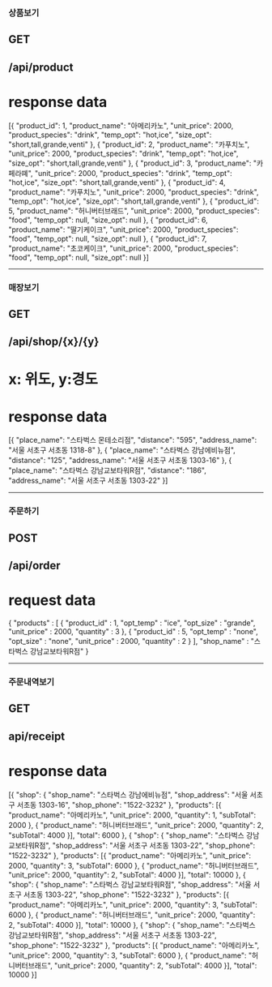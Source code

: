 ### 상품보기

## GET
## /api/product
# response data
[{
    "product_id": 1,
    "product_name": "아메리카노",
    "unit_price": 2000,
    "product_species": "drink",
    "temp_opt": "hot,ice",
    "size_opt": "short,tall,grande,venti"
}, {
    "product_id": 2,
    "product_name": "카푸치노",
    "unit_price": 2000,
    "product_species": "drink",
    "temp_opt": "hot,ice",
    "size_opt": "short,tall,grande,venti"
}, {
    "product_id": 3,
    "product_name": "카페라뗴",
    "unit_price": 2000,
    "product_species": "drink",
    "temp_opt": "hot,ice",
    "size_opt": "short,tall,grande,venti"
}, {
    "product_id": 4,
    "product_name": "카푸치노",
    "unit_price": 2000,
    "product_species": "drink",
    "temp_opt": "hot,ice",
    "size_opt": "short,tall,grande,venti"
}, {
    "product_id": 5,
    "product_name": "허니버터브래드",
    "unit_price": 2000,
    "product_species": "food",
    "temp_opt": null,
    "size_opt": null
}, {
    "product_id": 6,
    "product_name": "딸기케이크",
    "unit_price": 2000,
    "product_species": "food",
    "temp_opt": null,
    "size_opt": null
}, {
    "product_id": 7,
    "product_name": "초코케이크",
    "unit_price": 2000,
    "product_species": "food",
    "temp_opt": null,
    "size_opt": null
}]

---

### 매장보기

## GET
## /api/shop/{x}/{y}
# x: 위도, y:경도
# response data
[{
    "place_name": "스타벅스 몬테소리점",
    "distance": "595",
    "address_name": "서울 서초구 서초동 1318-8"
}, {
    "place_name": "스타벅스 강남에비뉴점",
    "distance": "125",
    "address_name": "서울 서초구 서초동 1303-16"
}, {
    "place_name": "스타벅스 강남교보타워R점",
    "distance": "186",
    "address_name": "서울 서초구 서초동 1303-22"
}]

---

### 주문하기
## POST
## /api/order

# request data
{
    "products" : [
        {
            "product_id" : 1,
            "opt_temp" : "ice",
            "opt_size" : "grande",
            "unit_price" : 2000,
            "quantity" : 3
        },
        {
            "product_id" : 5,
            "opt_temp" : "none",
            "opt_size" : "none",
            "unit_price" : 2000,
            "quantity" : 2
        }
    ],
    "shop_name" : "스타벅스 강남교보타워R점"
}

---

### 주문내역보기
## GET
## api/receipt
# response data

[{
    "shop": {
        "shop_name": "스타벅스 강남에비뉴점",
        "shop_address": "서울 서초구 서초동 1303-16",
        "shop_phone": "1522-3232"
    },
    "products": [{
        "product_name": "아메리카노",
        "unit_price": 2000,
        "quantity": 1,
        "subTotal": 2000
    }, {
        "product_name": "허니버터브래드",
        "unit_price": 2000,
        "quantity": 2,
        "subTotal": 4000
    }],
    "total": 6000
}, {
    "shop": {
        "shop_name": "스타벅스 강남교보타워R점",
        "shop_address": "서울 서초구 서초동 1303-22",
        "shop_phone": "1522-3232"
    },
    "products": [{
        "product_name": "아메리카노",
        "unit_price": 2000,
        "quantity": 3,
        "subTotal": 6000
    }, {
        "product_name": "허니버터브래드",
        "unit_price": 2000,
        "quantity": 2,
        "subTotal": 4000
    }],
    "total": 10000
}, {
    "shop": {
        "shop_name": "스타벅스 강남교보타워R점",
        "shop_address": "서울 서초구 서초동 1303-22",
        "shop_phone": "1522-3232"
    },
    "products": [{
        "product_name": "아메리카노",
        "unit_price": 2000,
        "quantity": 3,
        "subTotal": 6000
    }, {
        "product_name": "허니버터브래드",
        "unit_price": 2000,
        "quantity": 2,
        "subTotal": 4000
    }],
    "total": 10000
}, {
    "shop": {
        "shop_name": "스타벅스 강남교보타워R점",
        "shop_address": "서울 서초구 서초동 1303-22",
        "shop_phone": "1522-3232"
    },
    "products": [{
        "product_name": "아메리카노",
        "unit_price": 2000,
        "quantity": 3,
        "subTotal": 6000
    }, {
        "product_name": "허니버터브래드",
        "unit_price": 2000,
        "quantity": 2,
        "subTotal": 4000
    }],
    "total": 10000
}]


